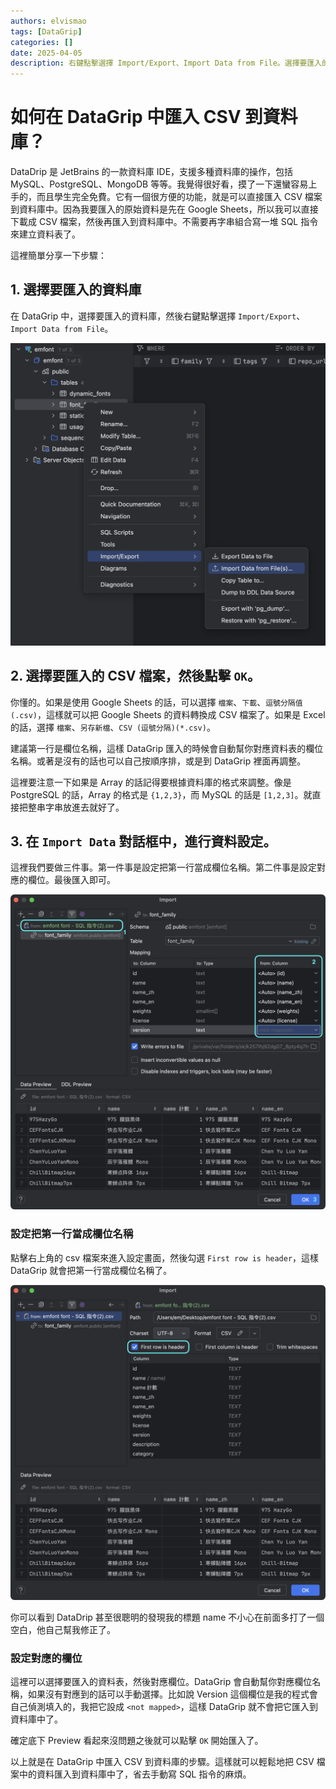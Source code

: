 ```yaml
---
authors: elvismao
tags: [DataGrip]
categories: []
date: 2025-04-05
description: 右鍵點擊選擇 Import/Export、Import Data from File。選擇要匯入的 CSV 檔案，然後點擊 OK 即可。
---
```


# 如何在 DataGrip 中匯入 CSV 到資料庫？

DataDrip 是 JetBrains 的一款資料庫 IDE，支援多種資料庫的操作，包括 MySQL、PostgreSQL、MongoDB 等等。我覺得很好看，摸了一下還蠻容易上手的，而且學生完全免費。它有一個很方便的功能，就是可以直接匯入 CSV 檔案到資料庫中。因為我要匯入的原始資料是先在 Google Sheets，所以我可以直接下載成 CSV 檔案，然後再匯入到資料庫中。不需要再字串組合寫一堆 SQL 指令來建立資料表了。

這裡簡單分享一下步驟：

## 1. 選擇要匯入的資料庫

在 DataGrip 中，選擇要匯入的資料庫，然後右鍵點擊選擇 `Import/Export`、`Import Data from File`。

![選擇要匯入的資料庫](import.webp)

## 2. 選擇要匯入的 CSV 檔案，然後點擊 `OK`。

你懂的。如果是使用 Google Sheets 的話，可以選擇 `檔案`、`下載`、`逗號分隔值 (.csv)`，這樣就可以把 Google Sheets 的資料轉換成 CSV 檔案了。如果是 Excel 的話，選擇 `檔案`、`另存新檔`、`CSV (逗號分隔)(*.csv)`。

建議第一行是欄位名稱，這樣 DataGrip 匯入的時候會自動幫你對應資料表的欄位名稱。或著是沒有的話也可以自己按順序排，或是到 DataGrip 裡面再調整。

這裡要注意一下如果是 Array 的話記得要根據資料庫的格式來調整。像是 PostgreSQL 的話，Array 的格式是 `{1,2,3}`，而 MySQL 的話是 `[1,2,3]`。就直接把整串字串放進去就好了。

## 3. 在 `Import Data` 對話框中，進行資料設定。

這裡我們要做三件事。第一件事是設定把第一行當成欄位名稱。第二件事是設定對應的欄位。最後匯入即可。

![選擇要匯入的資料表](csv.webp)

### 設定把第一行當成欄位名稱

點擊右上角的 csv 檔案來進入設定畫面，然後勾選 `First row is header`，這樣 DataGrip 就會把第一行當成欄位名稱了。

![設定把第一行當成欄位名稱](row.webp)

你可以看到 DataDrip 甚至很聰明的發現我的標題 name 不小心在前面多打了一個空白，他自己幫我修正了。

### 設定對應的欄位

這裡可以選擇要匯入的資料表，然後對應欄位。DataGrip 會自動幫你對應欄位名稱，如果沒有對應到的話可以手動選擇。比如說 Version 這個欄位是我的程式會自己偵測填入的，我把它設成 `<not mapped>`，這樣 DataGrip 就不會把它匯入到資料庫中了。

確定底下 Preview 看起來沒問題之後就可以點擊 `OK` 開始匯入了。

以上就是在 DataGrip 中匯入 CSV 到資料庫的步驟。這樣就可以輕鬆地把 CSV 檔案中的資料匯入到資料庫中了，省去手動寫 SQL 指令的麻煩。
